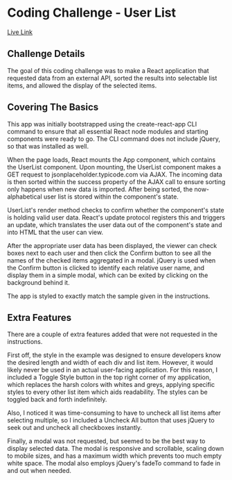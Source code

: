 # Coding Challenge - User List


[Live Link](https://kestralttr.github.io/coding-challenge051817/)

## Challenge Details

The goal of this coding challenge was to make a React application that requested data from an external API, sorted the results into selectable list items, and allowed the display of the selected items.

## Covering The Basics

This app was initially bootstrapped using the create-react-app CLI command to ensure that all essential React node modules and starting components were ready to go.  The CLI command does not include jQuery, so that was installed as well.

When the page loads, React mounts the App component, which contains the UserList component.  Upon mounting, the UserList component makes a GET request to jsonplaceholder.typicode.com via AJAX.  The incoming data is then sorted within the success property of the AJAX call to ensure sorting only happens when new data is imported.  After being sorted, the now-alphabetical user list is stored within the component's state.

UserList's render method checks to confirm whether the component's state is holding valid user data.  React's update protocol registers this and triggers an update, which translates the user data out of the component's state and into HTML that the user can view.

After the appropriate user data has been displayed, the viewer can check boxes next to each user and then click the Confirm button to see all the names of the checked items aggregated in a modal.  jQuery is used when the Confirm button is clicked to identify each relative user name, and display them in a simple modal, which can be exited by clicking on the background behind it.

The app is styled to exactly match the sample given in the instructions.

## Extra Features

There are a couple of extra features added that were not requested in the instructions.

First off, the style in the example was designed to ensure developers know the desired length and width of each div and list item.  However, it would likely never be used in an actual user-facing application.  For this reason, I included a Toggle Style button in the top right corner of my application, which replaces the harsh colors with whites and greys, applying specific styles to every other list item which aids readability.  The styles can be toggled back and forth indefinitely.

Also, I noticed it was time-consuming to have to uncheck all list items after selecting multiple, so I included a Uncheck All button that uses jQuery to seek out and uncheck all checkboxes instantly.

Finally, a modal was not requested, but seemed to be the best way to display selected data.  The modal is responsive and scrollable, scaling down to mobile sizes, and has a maximum width which prevents too much empty white space.  The modal also employs jQuery's fadeTo command to fade in and out when needed.

